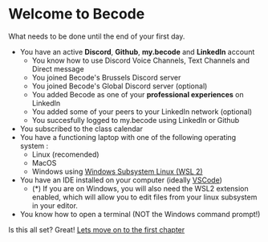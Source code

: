 # Welcome to Becode

What needs to be done until the end of your first day.

- You have an active **Discord**, **Github**, **my.becode** and **LinkedIn** account
  - You know how to use Discord Voice Channels, Text Channels and Direct message
  - You joined Becode's Brussels Discord server
  - You joined Becode's Global Discord server (optional)
  - You added Becode as one of your **professional experiences** on LinkedIn
  - You added some of your peers to your LinkedIn network (optional)
  - You succesfully logged to my.becode using LinkedIn or Github
- You subscribed to the class calendar
- You have a functioning laptop with one of the following operating system :
  - Linux (recomended)
  - MacOS
  - Windows using [Windows Subsystem Linux (WSL 2)](https://docs.microsoft.com/en-us/windows/wsl/install)
- You have an IDE installed on your computer (ideally [VSCode](https://code.visualstudio.com/))
  - (\*) If you are on Windows, you will also need the WSL2 extension enabled, which will allow you to edit files from your linux subsystem in your editor.
- You know how to open a terminal (NOT the Windows command prompt!)

Is this all set? Great! [Lets move on to the first chapter](../1.Terminal/)

